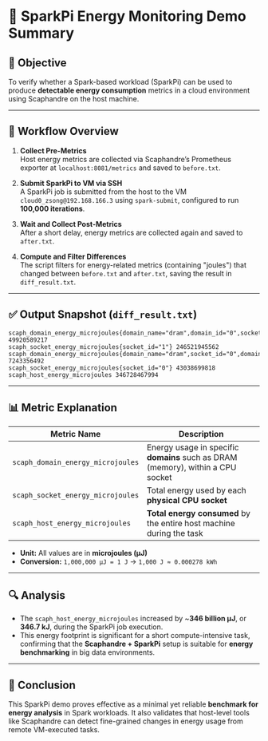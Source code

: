 # 🔬 SparkPi Energy Monitoring Demo Summary

## 🎯 Objective  
To verify whether a Spark-based workload (SparkPi) can be used to produce **detectable energy consumption** metrics in a cloud environment using Scaphandre on the host machine.

---

## 🧪 Workflow Overview

1. **Collect Pre-Metrics**  
   Host energy metrics are collected via Scaphandre’s Prometheus exporter at `localhost:8081/metrics` and saved to `before.txt`.

2. **Submit SparkPi to VM via SSH**  
   A SparkPi job is submitted from the host to the VM `cloud0_zsong@192.168.166.3` using `spark-submit`, configured to run **100,000 iterations**.

3. **Wait and Collect Post-Metrics**  
   After a short delay, energy metrics are collected again and saved to `after.txt`.

4. **Compute and Filter Differences**  
   The script filters for energy-related metrics (containing "joules") that changed between `before.txt` and `after.txt`, saving the result in `diff_result.txt`.

---

## ✅ Output Snapshot (`diff_result.txt`)

```
scaph_domain_energy_microjoules{domain_name="dram",domain_id="0",socket_id="1"} 49920589217
scaph_socket_energy_microjoules{socket_id="1"} 246521945562
scaph_domain_energy_microjoules{domain_name="dram",socket_id="0",domain_id="0"} 7243356492
scaph_socket_energy_microjoules{socket_id="0"} 43038699818
scaph_host_energy_microjoules 346728467994
```

---

## 📊 Metric Explanation

| Metric Name                          | Description                                                                 |
|-------------------------------------|-----------------------------------------------------------------------------|
| `scaph_domain_energy_microjoules`   | Energy usage in specific **domains** such as DRAM (memory), within a CPU socket |
| `scaph_socket_energy_microjoules`   | Total energy used by each **physical CPU socket**                          |
| `scaph_host_energy_microjoules`     | **Total energy consumed** by the entire host machine during the task       |

- **Unit:** All values are in **microjoules (μJ)**  
- **Conversion:** `1,000,000 μJ = 1 J` → `1,000 J ≈ 0.000278 kWh`

---

## 🔍 Analysis

- The `scaph_host_energy_microjoules` increased by ~**346 billion μJ**, or **346.7 kJ**, during the SparkPi job execution.
- This energy footprint is significant for a short compute-intensive task, confirming that the **Scaphandre + SparkPi** setup is suitable for **energy benchmarking** in big data environments.

---

## 🧩 Conclusion

This SparkPi demo proves effective as a minimal yet reliable **benchmark for energy analysis** in Spark workloads. It also validates that host-level tools like Scaphandre can detect fine-grained changes in energy usage from remote VM-executed tasks.